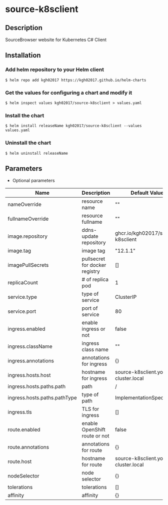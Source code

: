 # source-k8sclient

## Description

SourceBrowser website for Kubernetes C# Client

## Installation
### Add helm repository to your Helm client

```
$ helm repo add kgh02017 https://kgh02017.github.io/helm-charts
```

### Get the values for configuring a chart and modify it

```
$ helm inspect values kgh02017/source-k8sclient > values.yaml
```

### Install the chart

```
$ helm install releaseName kgh02017/source-k8sclient --values values.yaml
```

### Uninstall the chart

```
$ helm uninstall releaseName
```

## Parameters

- Optional parameters

| Name | Description | Default Value |
| --- | --- | --- |
| nameOverride | resource name | "" |
| fullnameOverride | resource fullname | "" |
| image.repository | ddns-update repository | ghcr.io/kgh02017/source-k8sclient |
| image.tag | image tag  | "12.1.1" |
| imagePullSecrets | pullsecret for docker registry  | [] |
| replicaCount | # of replica pod | 1 |
| service.type | type of service | ClusterIP |
| service.port | port of service | 80 |
| ingress.enabled | enable ingress or not | false |
| ingress.className | ingress class name | "" |
| ingress.annotations | annotations for ingress | {} |
| ingress.hosts.host | hostname for ingress | source-k8sclient.your-cluster.local |
| ingress.hosts.paths.path | path | / |
| ingress.hosts.paths.pathType | type of path | ImplementationSpecific |
| ingress.tls | TLS for ingress | [] |
| route.enabled | enable OpenShift route or not | false |
| route.annotations | annotations for route | {} |
| route.host | hostname for route | source-k8sclient.your-cluster.local |
| nodeSelector | node selector | {} |
| tolerations | tolerations | [] |
| affinity | affinity | {} |